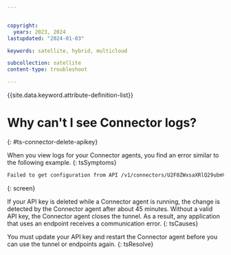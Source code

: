 ```yaml
---


copyright:
  years: 2023, 2024
lastupdated: "2024-01-03"

keywords: satellite, hybrid, multicloud

subcollection: satellite
content-type: troubleshoot

---
```


{{site.data.keyword.attribute-definition-list}}

# Why can't I see Connector logs?
{: #ts-connector-delete-apikey}


When you view logs for your Connector agents, you find an error similar to the following example.
{: tsSymptoms}

```sh
Failed to get configuration from API /v1/connectors/U2F0ZWxsaXRlQ29ubmVjdG9yOiJjaTExMGxpdzFwazluMGdybXUyMCI, region us-east, code: 401. IAM Error: "status code: 400. Provided API key could not be found.", API Error: "null"
```
{: screen}

If your API key is deleted while a Connector agent is running, the change is detected by the Connector agent after about 45 minutes. Without a valid API key, the Connector agent closes the tunnel. As a result, any application that uses an endpoint receives a communication error.
{: tsCauses}

You must update your API key and restart the Connector agent before you can use the tunnel or endpoints again.
{: tsResolve}


